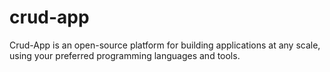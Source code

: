 # crud-app
Crud-App is an open-source platform for building applications at any scale, using your preferred programming languages and tools.
